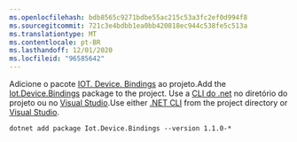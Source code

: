 ```yaml
---
ms.openlocfilehash: bdb8565c9271bdbe55ac215c53a3fc2ef0d994f8
ms.sourcegitcommit: 721c3e4bdbb1ea0bb420818ec944c538fe5c513a
ms.translationtype: MT
ms.contentlocale: pt-BR
ms.lasthandoff: 12/01/2020
ms.locfileid: "96585642"
---
```

<span data-ttu-id="48eb1-101">Adicione o pacote [IOT. Device. Bindings](https://www.nuget.org/packages/Iot.Device.Bindings/) <span class="docon docon-navigate-external x-hidden-focus"></span> ao projeto.</span><span class="sxs-lookup"><span data-stu-id="48eb1-101">Add the [Iot.Device.Bindings](https://www.nuget.org/packages/Iot.Device.Bindings/) <span class="docon docon-navigate-external x-hidden-focus"></span> package to the project.</span></span> <span data-ttu-id="48eb1-102">Use a [CLI do .net](../../core/tools/dotnet-add-package.md) no diretório do projeto ou no [Visual Studio](/nuget/consume-packages/install-use-packages-visual-studio).</span><span class="sxs-lookup"><span data-stu-id="48eb1-102">Use either [.NET CLI](../../core/tools/dotnet-add-package.md) from the project directory or [Visual Studio](/nuget/consume-packages/install-use-packages-visual-studio).</span></span>

```dotnetcli
dotnet add package Iot.Device.Bindings --version 1.1.0-*
```
